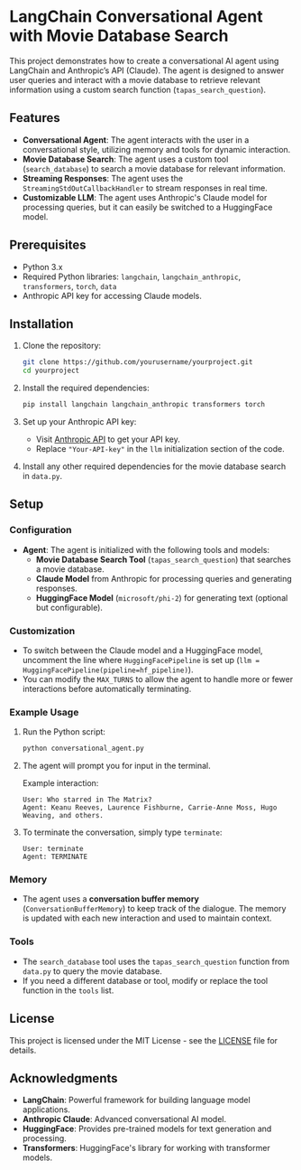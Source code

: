 
# LangChain Conversational Agent with Movie Database Search

This project demonstrates how to create a conversational AI agent using LangChain and Anthropic’s API (Claude). The agent is designed to answer user queries and interact with a movie database to retrieve relevant information using a custom search function (`tapas_search_question`).

## Features

- **Conversational Agent**: The agent interacts with the user in a conversational style, utilizing memory and tools for dynamic interaction.
- **Movie Database Search**: The agent uses a custom tool (`search_database`) to search a movie database for relevant information.
- **Streaming Responses**: The agent uses the `StreamingStdOutCallbackHandler` to stream responses in real time.
- **Customizable LLM**: The agent uses Anthropic's Claude model for processing queries, but it can easily be switched to a HuggingFace model.

## Prerequisites

- Python 3.x
- Required Python libraries: `langchain`, `langchain_anthropic`, `transformers`, `torch`, `data`
- Anthropic API key for accessing Claude models.

## Installation

1. Clone the repository:

   ```bash
   git clone https://github.com/yourusername/yourproject.git
   cd yourproject
   ```

2. Install the required dependencies:

   ```bash
   pip install langchain langchain_anthropic transformers torch
   ```

3. Set up your Anthropic API key:
   - Visit [Anthropic API](https://www.anthropic.com/) to get your API key.
   - Replace `"Your-API-key"` in the `llm` initialization section of the code.

4. Install any other required dependencies for the movie database search in `data.py`.

## Setup

### Configuration

- **Agent**: The agent is initialized with the following tools and models:
  - **Movie Database Search Tool** (`tapas_search_question`) that searches a movie database.
  - **Claude Model** from Anthropic for processing queries and generating responses.
  - **HuggingFace Model** (`microsoft/phi-2`) for generating text (optional but configurable).

### Customization

- To switch between the Claude model and a HuggingFace model, uncomment the line where `HuggingFacePipeline` is set up (`llm = HuggingFacePipeline(pipeline=hf_pipeline)`).
- You can modify the `MAX_TURNS` to allow the agent to handle more or fewer interactions before automatically terminating.

### Example Usage

1. Run the Python script:

   ```bash
   python conversational_agent.py
   ```

2. The agent will prompt you for input in the terminal.

   Example interaction:
   ```
   User: Who starred in The Matrix?
   Agent: Keanu Reeves, Laurence Fishburne, Carrie-Anne Moss, Hugo Weaving, and others.
   ```

3. To terminate the conversation, simply type `terminate`:

   ```
   User: terminate
   Agent: TERMINATE
   ```

### Memory

- The agent uses a **conversation buffer memory** (`ConversationBufferMemory`) to keep track of the dialogue. The memory is updated with each new interaction and used to maintain context.

### Tools

- The `search_database` tool uses the `tapas_search_question` function from `data.py` to query the movie database.
- If you need a different database or tool, modify or replace the tool function in the `tools` list.

## License

This project is licensed under the MIT License - see the [LICENSE](LICENSE) file for details.

## Acknowledgments

- **LangChain**: Powerful framework for building language model applications.
- **Anthropic Claude**: Advanced conversational AI model.
- **HuggingFace**: Provides pre-trained models for text generation and processing.
- **Transformers**: HuggingFace's library for working with transformer models.

